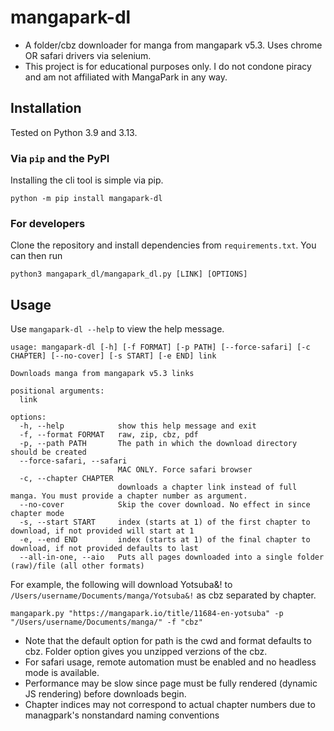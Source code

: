 # mangapark-dl
 - A folder/cbz downloader for manga from mangapark v5.3. Uses chrome OR safari drivers via selenium.
 - This project is for educational purposes only. I do not condone piracy and am not affiliated with MangaPark in any way. 

## Installation
Tested on Python 3.9 and 3.13.
### Via `pip` and the PyPI
Installing the cli tool is simple via pip. 
```
python -m pip install mangapark-dl
```
### For developers
Clone the repository and install dependencies from `requirements.txt`. You can then run
```
python3 mangapark_dl/mangapark_dl.py [LINK] [OPTIONS]
```

## Usage
Use `mangapark-dl --help` to view the help message.
```
usage: mangapark-dl [-h] [-f FORMAT] [-p PATH] [--force-safari] [-c CHAPTER] [--no-cover] [-s START] [-e END] link

Downloads manga from mangapark v5.3 links

positional arguments:
  link

options:
  -h, --help            show this help message and exit
  -f, --format FORMAT   raw, zip, cbz, pdf
  -p, --path PATH       The path in which the download directory should be created
  --force-safari, --safari
                        MAC ONLY. Force safari browser
  -c, --chapter CHAPTER
                        downloads a chapter link instead of full manga. You must provide a chapter number as argument.
  --no-cover            Skip the cover download. No effect in since chapter mode
  -s, --start START     index (starts at 1) of the first chapter to download, if not provided will start at 1
  -e, --end END         index (starts at 1) of the final chapter to download, if not provided defaults to last
  --all-in-one, --aio   Puts all pages downloaded into a single folder (raw)/file (all other formats)
```

For example, the following will download Yotsuba&! to `/Users/username/Documents/manga/Yotsuba&!` as cbz separated by chapter.
```
mangapark.py "https://mangapark.io/title/11684-en-yotsuba" -p "/Users/username/Documents/manga/" -f "cbz"
```
 - Note that the default option for path is the cwd and format defaults to cbz. Folder option gives you unzipped verzions of the cbz.
 - For safari usage, remote automation must be enabled and no headless mode is available.
 - Performance may be slow since page must be fully rendered (dynamic JS rendering) before downloads begin.
 - Chapter indices may not correspond to actual chapter numbers due to managpark's nonstandard naming conventions

